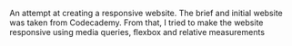 An attempt at creating a responsive website.
The brief and initial website was taken from Codecademy. From that, I tried to make the website responsive using media queries, flexbox and relative measurements